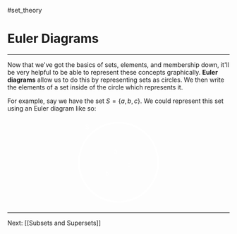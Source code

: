 #set_theory 
# Euler Diagrams
---
Now that we've got the basics of sets, elements, and membership down, it'll be very helpful to be able to represent these concepts graphically. **Euler diagrams** allow us to do this by representing sets as circles. We then write the elements of a set inside of the circle which represents it.

For example, say we have the set $S = \{a, b, c\}$. We could represent this set using an Euler diagram like so:

<html>
	<center>
		<svg width="200" height="200">
			<circle cx="100" cy="100" r="90" stroke="white" stroke-width="4" fill="none"/>
			<text x="25" y="25" fill="white">S</text>
			<text x="90" y="80" fill="white">a</text>
			<text x="70" y="130" fill="white">b</text>
			<text x="120" y="110" fill="white">c</text>
		</svg>
	</center>
</html>

---

Next: [[Subsets and Supersets]]